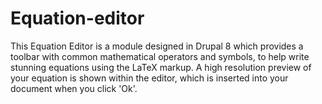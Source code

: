# Equation-editor
This Equation Editor is a module designed in Drupal 8 which  provides a toolbar with common mathematical operators and symbols, to help write stunning equations using the LaTeX markup. A high resolution preview of your equation is shown within the editor, which is inserted into your document when you click 'Ok'.
